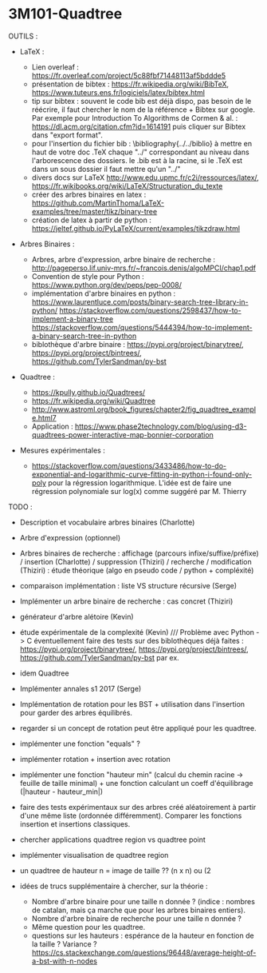 # 3M101-Quadtree

 OUTILS :
 
 - LaTeX :
   - Lien overleaf : https://fr.overleaf.com/project/5c88fbf71448113af5bddde5
   - présentation de bibtex : https://fr.wikipedia.org/wiki/BibTeX, https://www.tuteurs.ens.fr/logiciels/latex/bibtex.html
   - tip sur bibtex : souvent le code bib est déjà dispo, pas besoin de le réécrire, il faut chercher le nom de la référence + Bibtex sur google. Par exemple pour Introduction To Algorithms de Cormen & al. : https://dl.acm.org/citation.cfm?id=1614191 puis cliquer sur Bibtex dans "export format".
   - pour l'insertion du fichier bib : \bibliography{../../biblio} à mettre en haut de votre doc .TeX chaque "../" correspondant au niveau dans l'arborescence des dossiers. le .bib est à la racine, si le .TeX est dans un sous dossier il faut mettre qu'un "../"
   - divers docs sur LaTeX http://www.edu.upmc.fr/c2i/ressources/latex/, https://fr.wikibooks.org/wiki/LaTeX/Structuration_du_texte
   - créer des arbres binaires en latex : https://github.com/MartinThoma/LaTeX-examples/tree/master/tikz/binary-tree
   - création de latex à partir de python : https://jeltef.github.io/PyLaTeX/current/examples/tikzdraw.html
- Arbres Binaires :
  - Arbres, arbre d'expression, arbre binaire de recherche : http://pageperso.lif.univ-mrs.fr/~francois.denis/algoMPCI/chap1.pdf
  - Convention de style pour Python : https://www.python.org/dev/peps/pep-0008/
  - implémentation d'arbre binaires en python : https://www.laurentluce.com/posts/binary-search-tree-library-in-python/
  https://stackoverflow.com/questions/2598437/how-to-implement-a-binary-tree
  https://stackoverflow.com/questions/5444394/how-to-implement-a-binary-search-tree-in-python
  - biblothèque d'arbre binaire :
  https://pypi.org/project/binarytree/, https://pypi.org/project/bintrees/, https://github.com/TylerSandman/py-bst 
  
- Quadtree :
  - https://kpully.github.io/Quadtrees/
  - https://fr.wikipedia.org/wiki/Quadtree
  - http://www.astroml.org/book_figures/chapter2/fig_quadtree_example.html7
  - Application : https://www.phase2technology.com/blog/using-d3-quadtrees-power-interactive-map-bonnier-corporation
  
  
- Mesures expérimentales :
  - https://stackoverflow.com/questions/3433486/how-to-do-exponential-and-logarithmic-curve-fitting-in-python-i-found-only-poly pour la régression logarithmique. L'idée est de faire une régression polynomiale sur log(x) comme suggéré par M. Thierry

TODO :
- Description et vocabulaire arbres binaires (Charlotte)
- Arbre d'expression (optionnel)
- Arbres binaires de recherche : affichage (parcours infixe/suffixe/préfixe) / insertion (Charlotte) / suppression (Thiziri) / recherche / modification (Thiziri) : étude théorique (algo en pseudo code / python + compléxité)
- comparaison implémentation : liste VS structure récursive (Serge)
- Implémenter un arbre binaire de recherche : cas concret (Thiziri)
- générateur d'arbre alétoire (Kevin)
- étude expérimentale de la complexité (Kevin) /// Problème avec Python -> C
    éventuellement faire des tests sur des biblothèques déjà faites :
    https://pypi.org/project/binarytree/, https://pypi.org/project/bintrees/, https://github.com/TylerSandman/py-bst par ex. 
- idem Quadtree
- Implémenter annales s1 2017 (Serge)
- Implémentation de rotation pour les BST + utilisation dans l'insertion pour garder des arbres équilibrés.
- regarder si un concept de rotation peut être appliqué pour les quadtree.
- implémenter une fonction "equals" ?
- implémenter rotation + insertion avec rotation
- implémenter une fonction "hauteur min" (calcul du chemin racine -> feuille de taille minimal) + une fonction calculant un coeff d'équilibrage (|hauteur - hauteur_min|)
- faire des tests expérimentaux sur des arbres créé aléatoirement à partir d'une même liste (ordonnée différemment). Comparer les fonctions insertion et insertions classiques.
- chercher applications quadtree region vs quadtree point
- implémenter visualisation de quadtree region
- un quadtree de hauteur n = image de taille ?? (n x n) ou (2

- idées de trucs supplémentaire à chercher, sur la théorie : 
    - Nombre d'arbre binaire pour une taille n donnée ? (indice : nombres de catalan, mais ça marche que pour les arbres binaires entiers). 
    - Nombre d'arbre binaire de recherche pour une taille n donnée ? 
    - Même question pour les quadtree.
    - questions sur les hauteurs : espérance de la hauteur en fonction de la taille ? Variance ? https://cs.stackexchange.com/questions/96448/average-height-of-a-bst-with-n-nodes
    


